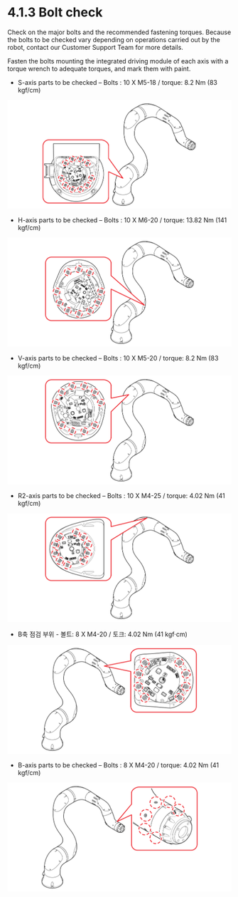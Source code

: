 # 4.1.3 Bolt check

Check on the major bolts and the recommended fastening torques. Because the bolts to be checked vary depending on operations carried out by the robot, contact our Customer Support Team for more details.

Fasten the bolts mounting the integrated driving module of each axis with a torque wrench to adequate torques, and mark them with paint.



* S-axis parts to be checked – Bolts : 10 X M5-18 / torque: 8.2 Nm (83 kgf/cm)&#x20;

![](../../_assets/image100.png)

* H-axis parts to be checked – Bolts : 10 X M6-20 / torque: 13.82 Nm (141 kgf/cm)

![](../../_assets/image101.png)

* V-axis parts to be checked – Bolts : 10 X M5-20 / torque: 8.2 Nm (83 kgf/cm)

![](../../_assets/image102.png)

* R2-axis parts to be checked – Bolts : 10 X M4-25 / torque: 4.02 Nm (41 kgf/cm)

![](../../_assets/image103.png)

* B축 점검 부위 - 볼트: 8 X M4-20 / 토크: 4.02 Nm (41 kgf·cm)

![](../../_assets/image104.png)

* B-axis parts to be checked – Bolts : 8 X M4-20 / torque: 4.02 Nm (41 kgf/cm)

![](../../_assets/image105.png)
